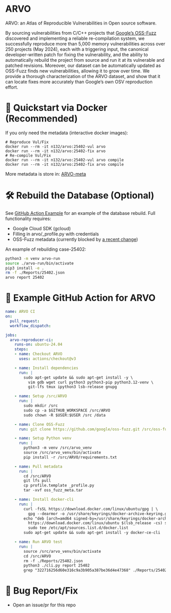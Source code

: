 # ARVO

ARVO: an Atlas of Reproducible Vulnerabilities in
Open source software.

By sourcing vulnerabilities from C/C++ projects that [Google’s OSS-Fuzz][2] discovered and
implementing a reliable re-compilation system, we successfully reproduce more than 5,000 memory vulnerabilities across over 250 projects (May 2024), each with a triggering input, the canonical developer-written patch for fixing the vulnerability, and the ability to automatically rebuild the project from source and run it at its vulnerable and patched revisions. Moreover, our dataset can be automatically updated as OSS-Fuzz finds new vulnerabilities, allowing it to grow over time. We provide a thorough characterization of the ARVO dataset, and show that it can locate fixes more accurately than Google’s own OSV reproduction effort.

# 🚀 Quickstart via Docker (Recommended)

If you only need the metadata (interactive docker images):

```shell
# Reproduce Vul/Fix
docker run --rm -it n132/arvo:25402-vul arvo
docker run --rm -it n132/arvo:25402-fix arvo
# Re-compile Vul/Fix
docker run --rm -it n132/arvo:25402-vul arvo compile 
docker run --rm -it n132/arvo:25402-fix arvo compile
```

More metadata is store in: [ARVO-meta][3]
# 🛠️ Rebuild the Database (Optional)

See [GitHub Action Example][4] for an example of the database rebuild. Full functionality requires:

- Google Cloud SDK (gcloud)
- Filling in arvo/_profile.py with credentials
- OSS-Fuzz metadata (currently blocked by [a recent change][5])

An example of rebuilding case-25402:
```sh
python3 -m venv arvo-run
source ./arvo-run/bin/activate
pip3 install -e .
rm -f ./Reports/25402.json
arvo report 25402
```


# 🔧 Example GitHub Action for ARVO

```yaml
name: ARVO CI
on:
  pull_request:
  workflow_dispatch:

jobs:
  arvo-reproducer-ci:
    runs-on: ubuntu-24.04
    steps:
    - name: Checkout ARVO
      uses: actions/checkout@v3

    - name: Install dependencies
      run: |
        sudo apt-get update && sudo apt-get install -y \
          vim gdb wget curl python3 python3-pip python3.12-venv \
          git-lfs tmux ipython3 lsb-release gnupg

    - name: Setup /src/ARVO
      run: |
        sudo mkdir /src
        sudo cp -a $GITHUB_WORKSPACE /src/ARVO
        sudo chown -R $USER:$USER /src /data

    - name: Clone OSS-Fuzz
      run: git clone https://github.com/google/oss-fuzz.git /src/oss-fuzz

    - name: Setup Python venv
      run: |
        python3 -m venv /src/arvo_venv
        source /src/arvo_venv/bin/activate
        pip install -r /src/ARVO/requirements.txt

    - name: Pull metadata
      run: |
        cd /src/ARVO
        git lfs pull
        cp profile.template _profile.py
        tar -xvf oss_fuzz_meta.tar

    - name: Install docker-cli
      run: |
        curl -fsSL https://download.docker.com/linux/ubuntu/gpg | \
          gpg --dearmor -o /usr/share/keyrings/docker-archive-keyring.gpg
        echo "deb [arch=amd64 signed-by=/usr/share/keyrings/docker-archive-keyring.gpg] \
          https://download.docker.com/linux/ubuntu $(lsb_release -cs) stable" | \
          sudo tee /etc/apt/sources.list.d/docker.list
        sudo apt-get update && sudo apt-get install -y docker-ce-cli

    - name: Run ARVO test
      run: |
        source /src/arvo_venv/bin/activate
        cd /src/ARVO
        rm -f ./Reports/25402.json
        python3 ./cli.py report 25402
        grep "322716256d60e316c9a3b905a387be36d4e47368" ./Reports/25402.json
```

# 🐞 Bug Report/Fix
- Open an issue/pr for this repo


[2]: https://github.com/google/oss-fuzz
[3]: https://github.com/n132/ARVO-Meta
[4]: https://github.com/n132/ARVO-Pub/blob/main/.github/workflows/arvo-ci.yml
[5]: https://github.com/google/oss-fuzz/issues/12732